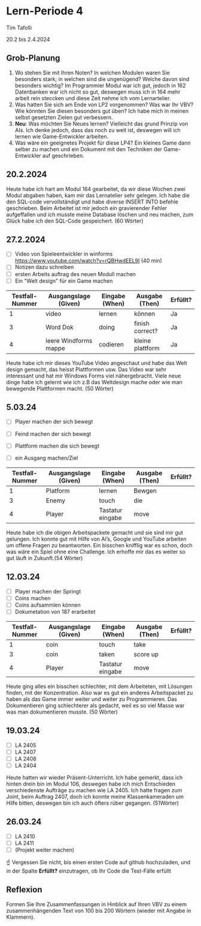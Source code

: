 # Lern-Periode 4

Tim Tafolli

20.2 bis 2.4.2024

## Grob-Planung

1. Wo stehen Sie mit Ihren Noten? In welchen Modulen waren Sie besonders stark; in welchen sind die ungenügend? Welche davon sind besonders wichtig? Im Programmier Modul war ich gut, jedoch in 162 Datenbanken war ich nicht so gut, deswegen muss ich in 164 mehr arbeit rein steccken und diese Zeit nehme ich vom Lernartelier.
2. Was hatten Sie sich am Ende von LP2 vorgenommen? Was war Ihr VBV? Wie könnten Sie diesen besonders gut üben? Ich habe mich in meinen selbst gesetzten Zielen gut verbessern.
3. **Neu**: Was möchten Sie Neues lernen? Vielleicht das grund Prinzip von AIs. Ich denke jedoch, dass das noch zu weit ist, deswegen will ich lernen wie Game-Entwickler arbeiten. 
4. Was wäre ein geeignetes Projekt für diese LP4? Ein kleines Game dann selber zu machen und ein Dokument mit den Techniken der Game-Entwickler auf geschrieben.

## 20.2.2024

Heute habe ich hart am Modul 164 gearbeitet, da wir diese Wochen zwei Modul abgaben haben, kam mir das Lernatelier sehr gelegen. Ich habe die den SQL-code vervollständigt und habe diverse INSERT INTO befehle geschrieben. Beim Arbeitet ist mir jedoch ein gravierender Fehler aufgeffallen und ich musste meine Database löschen und neu machen, zum Glück habe ich den SQL-Code gespeichert. (60 Wörter)

## 27.2.2024

- [ ] Video von Spieleentwickler in winforms https://www.youtube.com/watch?v=rQBHwdEEL9I (40 min)
- [ ] Notizen dazu schreiben
- [ ] ersten Arbeits auftrag des neuen Modull machen
- [ ] Ein "Welt design" für ein Game machen

| Testfall-Nummer | Ausgangslage (Given) | Eingabe (When) | Ausgabe (Then) | Erfüllt? |
| --------------- | -------------------- | -------------- | -------------- | -------- |
| 1               |       video                |        lernen        |       können         |       Ja   |
| 3               |       Word Dok             |     doing            |   finish correct?          |    Ja      |
| 4               |       leere Windforms mappe|      codieren          |      kleine plattform          |  Ja        |

Heute habe ich mir dieses YouTube Video angeschaut und habe das Welt design gemacht, das heisst Plattformen usw. Das Video war sehr interessant und hat mir Windows Forms viel nähergebracht. Viele neue dinge habe ich gelernt wie ich z.B das Weltdesign mache oder wie man bewegende Plattformen macht. (50 Wörter)


## 5.03.24

- [ ]  Player machen der sich bewegt
- [ ] Feind machen der sich bewegt
- [ ] Plattform machen die sich bewegt
- [ ] ein Ausgang machen/Ziel


| Testfall-Nummer | Ausgangslage (Given) | Eingabe (When) | Ausgabe (Then) | Erfüllt? |
| --------------- | -------------------- | -------------- | -------------- | -------- |
| 1               |       Platform              |        lernen        |      Bewgen        |          |
| 3               |      Enemy          |     touch          |   die       |          |
| 4               |       Player |      Tastatur eingabe        |      move          |          |

Heute habe ich die obigen Arbeitspackete gemacht und sie sind mir gut gelungen. Ich konnte gut mit Hilfe von AI’s, Google und YouTube arbeiten um offene Fragen zu beantworten. Ein bisschen knifflig war es schon, doch was wäre ein Spiel ohne eine Challenge. Ich erhoffe mir das es weiter so gut läuft in Zukunft.(54 Wörter)


## 12.03.24

- [ ]  Player machen der Springt 
- [ ] Coins machen
- [ ] Coins aufsammlen können
- [ ] Dokumetation von 187 erarbeitet

| Testfall-Nummer | Ausgangslage (Given) | Eingabe (When) | Ausgabe (Then) | Erfüllt? |
| --------------- | -------------------- | -------------- | -------------- | -------- |
| 1               |       coin           |        touch        |     take        |          |
| 3               |      coin            |     taken          |   score up     |          |
| 4               |       Player |      Tastatur eingabe        |      move          |          |

Heute ging alles ein bisschen schlechter, mit dem Arbeiteten, mit Lösungen finden, mit der Konzentration. Also war es gut ein anderes Arbeitspacket zu haben als das Game immer weiter und weiter zu Programmieren. Das Dokumentieren ging schlechterer als gedacht, weil es so viel Masse war was man dokumentieren musste. (50 Wörter)

## 19.03.24

- [ ]  LA 2405
- [ ] LA 2407
- [ ] LA 2408
- [ ] LA 2404

Heute hatten wir wieder Präsent-Unterricht. Ich habe gemerkt, dass ich hinten drein bin im Modul 106, deswegen habe ich mich Entschieden verschiedenste Aufträge zu machen wie LA 2405. Ich hatte fragen zum Joint, beim Auftrag 2407, doch ich konnte meine Klassenkameraden um Hilfe bitten, deswegen bin ich auch öfters rüber gegangen. (51Wörter)

## 26.03.24

- [ ]  LA 2410
- [ ] LA 2411
- [ ] (Projekt weiter machen)

☝️ Vergessen Sie nicht, bis einen ersten Code auf github hochzuladen, und in der Spalte **Erfüllt?** einzutragen, ob Ihr Code die Test-Fälle erfüllt


## Reflexion

Formen Sie Ihre Zusammenfassungen in Hinblick auf Ihren VBV zu einem zusammenhängenden Text von 100 bis 200 Wörtern (wieder mit Angabe in Klammern).
